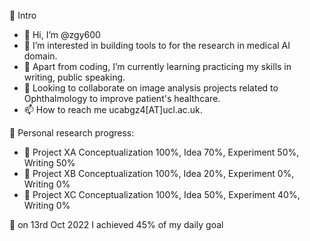 🎃 Intro
- 👋 Hi, I’m @zgy600
- 👀 I’m interested in building tools to for the research in medical AI domain. 
- 🌱 Apart from coding, I’m currently learning practicing my skills in writing, public speaking.
- 💞️ Looking to collaborate on image analysis projects related to Ophthalmology to improve patient's healthcare.
- 📫 How to reach me ucabgz4[AT]ucl.ac.uk.


🎃 Personal research progress:
- 💪 Project XA Conceptualization 100%, Idea 70%, Experiment 50%, Writing 50%
- 💪 Project XB Conceptualization 100%, Idea 20%, Experiment 0%, Writing 0%
- 💪 Project XC Conceptualization 100%, Idea 50%, Experiment 40%, Writing 0%


🐸 on 13rd Oct 2022 I achieved 45% of my daily goal


<!---
zgy600/zgy600 is a ✨ special ✨ repository because its `README.md` (this file) appears on your GitHub profile.
You can click the Preview link to take a look at your changes.
--->
